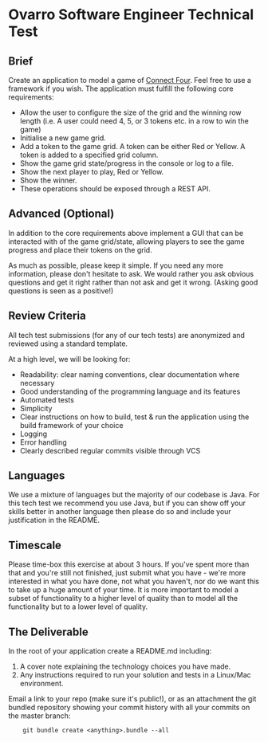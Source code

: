 # Ovarro Software Engineer Technical Test

## Brief

Create an application to model a game of [Connect Four](https://en.wikipedia.org/wiki/Connect_Four). Feel free to use a framework if you wish. The application must fulfill the following core requirements:
* Allow the user to configure the size of the grid and the winning row length (i.e. A user could need 4, 5, or 3 tokens etc. in a row to win the game)
* Initialise a new game grid.
* Add a token to the game grid. A token can be either Red or Yellow. A token is added to a specified grid column.
* Show the game grid state/progress in the console or log to a file.
* Show the next player to play, Red or Yellow.
* Show the winner.
* These operations should be exposed through a REST API.

## Advanced (Optional)

In addition to the core requirements above implement a GUI that can be interacted with of the game grid/state, allowing players to see the game progress and place their tokens on the grid.



As much as possible, please keep it simple. If you need any more information, please don't hesitate to ask. We would rather you ask obvious questions and get it right rather than not ask and get it wrong. (Asking good questions is seen as a positive!)

## Review Criteria

All tech test submissions (for any of our tech tests) are anonymized and reviewed using a standard template.

At a high level, we will be looking for:
* Readability: clear naming conventions, clear documentation where necessary
* Good understanding of the programming language and its features
* Automated tests
* Simplicity
* Clear instructions on how to build, test & run the application using the build framework of your choice
* Logging
* Error handling
* Clearly described regular commits visible through VCS

## Languages

We use a mixture of languages but the majority of our codebase is Java. For this tech test we recommend you use Java, but if you can show off your skills better in another language then please do so and include your justification in the README.

## Timescale

Please time-box this exercise at about 3 hours. If you've spent more than that and you're still not finished, just submit what you have - we're more interested in what you have done, not what you haven't, nor do we want this to take up a huge amount of your time. It is more important to model a subset of functionality to a higher level of quality than to model all the functionality but to a lower level of quality.

## The Deliverable

In the root of your application create a README.md including:

  1. A cover note explaining the technology choices you have made.
  2. Any instructions required to run your solution and tests in a Linux/Mac environment.

Email a link to your repo (make sure it's public!), or as an attachment the git bundled repository showing your commit history with all your commits on the master branch:

        git bundle create <anything>.bundle --all
